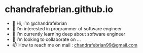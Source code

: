 # chandrafebrian.github.io
- 👋 Hi, I’m @chandrafebrian
- 👀 I’m interested in programmer of software engineer
- 🌱 I’m currently learning deep about software engineer
- 💞️ I’m looking to collaborate on ...
- 📫 How to reach me on mail : chandrafebrian99@gmail.com
